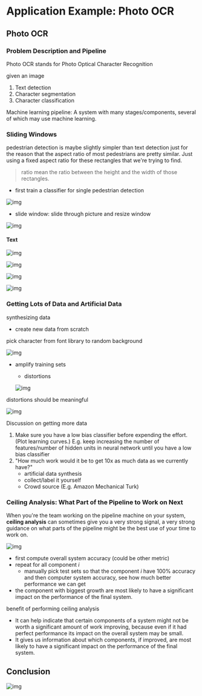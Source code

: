 # Application Example: Photo OCR

## Photo OCR

### Problem Description and Pipeline

Photo OCR stands for Photo Optical Character Recognition

given an image

1. Text detection
2. Character segmentation
3. Character classification

Machine learning pipeline: A system with many stages/components, several of which may use machine learning.

### Sliding Windows

pedestrian detection is maybe slightly simpler than text detection just for the reason that the aspect ratio of most pedestrians are pretty similar. Just using a fixed aspect ratio for these rectangles that we're trying to find. 

> ratio mean the ratio between the height and the width of those rectangles. 

- first train a classifier for single pedestrian detection

![img](assets/29.png)

- slide window: slide through picture and resize window

![img](assets/30.png)

#### Text

![img](assets/31.png)

![img](assets/32.png)

![img](assets/33.png)

![img](assets/34.png)

### Getting Lots of Data and Artificial Data

synthesizing data

- create new data from scratch

pick character from font library to  random background

![img](assets/35.png)

- amplify training sets

  - distortions

  ![img](assets/36.png)

distortions should be meaningful

![img](assets/37.png)

Discussion on getting more data

1. Make sure you have a low bias classifier before expending the effort. (Plot learning curves.) E.g. keep increasing the number of features/number of hidden units in neural network until you have a low bias classifier
2. "How much work would it be to get 10x as much data as we currently have?"
   - artificial data synthesis
   - collect/label it yourself
   - Crowd source (E.g. Amazon Mechanical Turk)

### Ceiling Analysis: What Part of the Pipeline to Work on Next

When you're the team working on the pipeline machine on your system, **ceiling analysis** can sometimes give you a very strong signal, a very strong guidance on what parts of the pipeline might be the best use of your time to work on. 

![img](assets/38.png)

- first compute overall system accuracy (could be other metric)
- repeat for all component $i$
  - manually pick test sets so that the component $i$ have 100% accuracy and then computer system accuracy, see how much better performance we can get
- the component with biggest growth are most likely to have a significant impact on the performance of the final system.

benefit of performing ceiling analysis

- It can help indicate that certain components of a system might not be worth a significant amount of work improving, because even if it had perfect performance its impact on the overall system may be small.
- It gives us information about which components, if improved, are most likely to have a significant impact on the performance of the final system.

## Conclusion

![img](assets/39.png)

